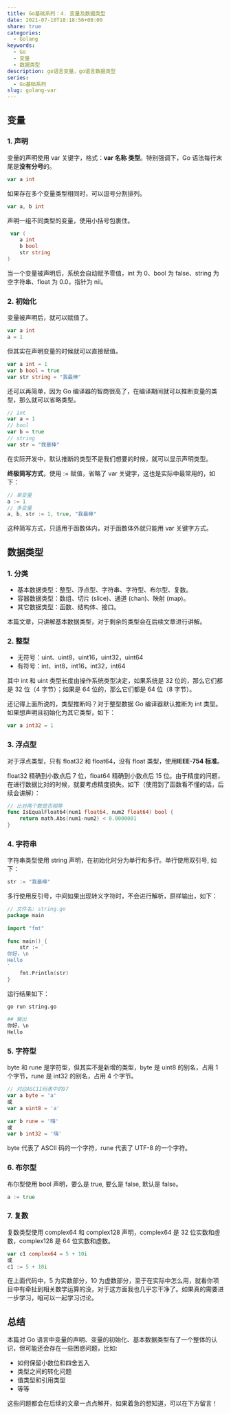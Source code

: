```yaml
---  
title: Go基础系列：4. 变量及数据类型  
date: 2021-07-10T18:18:56+08:00  
share: true  
categories:  
  - Golang  
keywords:  
  - Go  
  - 变量  
  - 数据类型  
description: go语言变量，go语言数据类型  
series:  
  - Go基础系列  
slug: golang-var  
---  
```

  
  
## 变量  
  
### 1. 声明  
  
变量的声明使用 var 关键字，格式：**var 名称 类型**。特别强调下，Go 语法每行末尾是**没有分号**的。  
  
```go  
var a int  
```  
  
如果存在多个变量类型相同时，可以逗号分割排列。  
  
```go  
var a, b int  
```  
  
声明一组不同类型的变量，使用小括号包裹住。  
  
```go  
 var (  
	a int  
	b bool  
	str string  
)  
```  
  
当一个变量被声明后，系统会自动赋予零值，int 为 0、bool 为 false、string 为空字符串、float 为 0.0，指针为 nil。  
  
### 2. 初始化  
  
变量被声明后，就可以赋值了。  
  
```go  
var a int  
a = 1  
```  
  
但其实在声明变量的时候就可以直接赋值。  
  
```go  
var a int = 1  
var b bool = true  
var str string = "我最棒"  
```  
  
还可以再简单，因为 Go 编译器的智商很高了，在编译期间就可以推断变量的类型，那么就可以省略类型。  
  
```go  
// int  
var a = 1  
// bool  
var b = true  
// string  
var str = "我最棒"  
```  
  
在实际开发中，默认推断的类型不是我们想要的时候，就可以显示声明类型。  
  
**终极简写方式**，使用 := 赋值，省略了 var 关键字，这也是实际中最常用的，如下：  
  
```go  
// 单变量  
a := 1  
// 多变量  
a, b, str := 1, true, "我最棒"  
```  
  
这种简写方式，只适用于函数体内，对于函数体外就只能用 var 关键字方式。  
  
## 数据类型  
  
### 1. 分类  
  
- 基本数据类型：整型、浮点型、字符串、字符型、布尔型、复数。  
- 容器数据类型：数组、切片 (slice)、通道 (chan)、映射 (map)。  
- 其它数据类型：函数、结构体、接口。  
  
本篇文章，只讲解基本数据类型，对于剩余的类型会在后续文章进行讲解。  
  
### 2. 整型  
  
- 无符号：uint、uint8，uint16，uint32，uint64  
- 有符号：int、int8，int16，int32，int64  
  
其中 int 和 uint 类型长度由操作系统类型决定，如果系统是 32 位的，那么它们都是 32 位（4 字节）；如果是 64 位的，那么它们都是 64 位（8 字节）。  
  
还记得上面所说的，类型推断吗？对于整型数据 Go 编译器默认推断为 int 类型。如果想声明且初始化为其它类型，如下：  
  
```go  
var a int32 = 1  
```  
  
### 3. 浮点型  
  
对于浮点类型，只有 float32 和 float64，没有 float 类型，使用**IEEE-754 标准**。  
  
float32 精确到小数点后 7 位，float64 精确到小数点后 15 位。由于精度的问题，在进行数据比对的时候，就要考虑精度损失。如下（使用到了函数看不懂的话，后续会讲解）：  
  
```go  
// 比对两个数是否相等  
func IsEqualFloat64(num1 float64, num2 float64) bool {  
	return math.Abs(num1-num2) < 0.0000001  
}  
```  
  
### 4. 字符串  
  
字符串类型使用 string 声明，在初始化时分为单行和多行。单行使用双引号, 如下：  
  
```go  
str := "我最棒"  
```  
  
多行使用反引号，中间如果出现转义字符时，不会进行解析，原样输出，如下：  
  
```go  
// 文件名: string.go  
package main  
  
import "fmt"  
  
func main() {  
	str := `  
你好，\n  
Hello  
`  
	fmt.Println(str)  
}  
```  
  
运行结果如下：  
  
```bash  
go run string.go  
  
## 输出  
你好，\n  
Hello  
```  
  
### 5. 字符型  
  
byte 和 rune 是字符型，但其实不是新增的类型，byte 是 uint8 的别名，占用 1 个字节，rune 是 int32 的别名，占用 4 个字节。  
  
```go  
// 对应ASCII码表中的97  
var a byte = 'a'  
或  
var a uint8 = 'a'  
  
var b rune = '嗨'  
或  
var b int32 = '嗨'  
```  
  
byte 代表了 ASCII 码的一个字符，rune 代表了 UTF-8 的一个字符。  
  
### 6. 布尔型  
  
布尔型使用 bool 声明，要么是 true, 要么是 false, 默认是 false。  
  
```go  
a := true  
```  
  
### 7. 复数  
  
复数类型使用 complex64 和 complex128 声明，complex64 是 32 位实数和虚数，complex128 是 64 位实数和虚数。  
  
```go  
var c1 complex64 = 5 + 10i  
或  
c1 := 5 + 10i  
```  
  
在上面代码中，5 为实数部分，10 为虚数部分，至于在实际中怎么用，就看你项目中有牵扯到相关数学运算的没，对于这方面我也几乎忘干净了。如果真的需要进一步学习，咱可以一起学习讨论。  
  
## 总结  
  
本篇对 Go 语言中变量的声明、变量的初始化、基本数据类型有了一个整体的认识，但可能还会存在一些困惑问题，比如:  
  
- 如何保留小数位和四舍五入  
- 类型之间的转化问题  
- 值类型和引用类型  
- 等等  
  
这些问题都会在后续的文章一点点解开，如果着急的想知道，可以在下方留言！